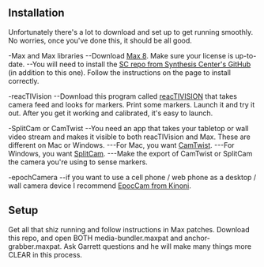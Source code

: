 ## Installation

Unfortunately there's a lot to download and set up to get running smoothly. No worries, once you've done this, it should be all good. 

-Max and Max libraries
--Download <a href = "https://cycling74.com/downloads">Max 8</a>. Make sure your license is up-to-date.
--You will need to install the <a href = "https://github.com/Synthesis-ASU-TML/SC">SC repo from Synthesis Center's GitHub</a> (in addition to this one). Follow the instructions on the page to install correctly.


-reacTIVision
--Download this program called <a href = "http://reactivision.sourceforge.net/">reacTIVISION</a> that takes camera feed and looks for markers. Print some markers. Launch it and try it out. After you get it working and calibrated, it's easy to launch. 

-SplitCam or CamTwist 
--You need an app that takes your tabletop or wall video stream and makes it visible to both reacTIVision and Max. These are different on Mac or Windows. 
---For Mac, you want <a href = "http://camtwiststudio.com/">CamTwist</a>. 
---For Windows, you want <a href = "https://splitcam.com/download">SplitCam</a>.
---Make the export of CamTwist or SplitCam the camera you're using to sense markers.

-epochCamera
--if you want to use a cell phone / web phone as a desktop / wall camera device I recommend <a href = "https://www.kinoni.com/support-and-instructions/">EpocCam from Kinoni</a>.

## Setup

Get all that shiz running and follow instructions in Max patches. Download this repo, and open BOTH media-bundler.maxpat and anchor-grabber.maxpat. Ask Garrett questions and he will make many things more CLEAR in this process.
